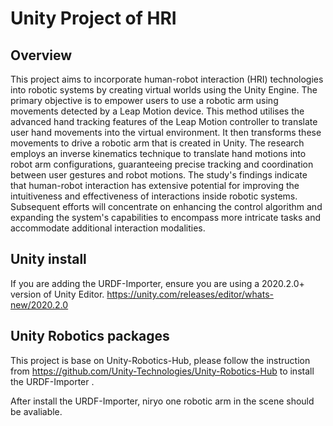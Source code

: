 # Unity Project of HRI
## Overview
This project aims to incorporate human-robot interaction (HRI) technologies into robotic systems by creating virtual worlds using the Unity Engine. The primary objective is to empower users to use a robotic arm using movements detected by a Leap Motion device. This method utilises the advanced hand tracking features of the Leap Motion controller to translate user hand movements into the virtual environment. It then transforms these movements to drive a robotic arm that is created in Unity. The research employs an inverse kinematics technique to translate hand motions into robot arm configurations, guaranteeing precise tracking and coordination between user gestures and robot motions. The study's findings indicate that human-robot interaction has extensive potential for improving the intuitiveness and effectiveness of interactions inside robotic systems. Subsequent efforts will concentrate on enhancing the control algorithm and expanding the system's capabilities to encompass more intricate tasks and accommodate additional interaction modalities.
## Unity install
If you are adding the URDF-Importer, ensure you are using a 2020.2.0+ version of Unity Editor.
https://unity.com/releases/editor/whats-new/2020.2.0

## Unity Robotics packages
This project is base on Unity-Robotics-Hub, please follow the instruction from https://github.com/Unity-Technologies/Unity-Robotics-Hub 
to install the URDF-Importer .

After install the URDF-Importer, niryo one robotic arm in the scene should be avaliable.
